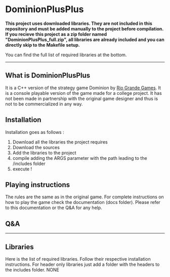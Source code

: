 

# DominionPlusPlus

__This project uses downloaded libraries. They are not included in this repository and must be added manually to the project before compilation. 
If you recieve this project as a zip folder named "DominionPlusPlus_full.zip", all libraries are already included and you can directly skip to the Makefile setup.__

You can find the full list of required libraries at the bottom.

---

## What is DominionPlusPlus

It is a C++ version of the strategy game Dominion by [Rio Grande Games](https://www.riograndegames.com/). It is a console playable version of the game made for a college project. It has not been made in partnership with the original game designer and thus is not to be commercialized in any way.

## Installation

Installation goes as follows : 

1) Download all the libraries the project requires
2) Download the sources 
3) Add the libraries to the project
4) compile adding the ARGS parameter with the path leading to the /includes folder
5) execute !

## Playing instructions

The rules are the same as in the original game. For complete instructions on how to play the game check the documentation (docs folder). Please refer to this documentation or the Q&A for any help.

## Q&A



---

## Libraries 

Here is the list of required libraries. Follow their respective installation instructions. For header only libraries just add a folder with the headers to the includes folder.
  NONE
